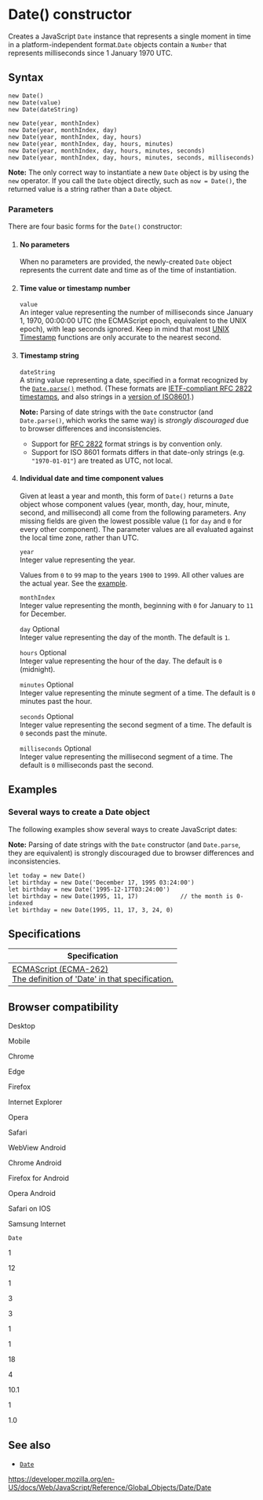 Date() constructor
==================

Creates a JavaScript `Date` instance that represents a single moment in time in a platform-independent format.`Date` objects contain a `Number` that represents milliseconds since 1 January 1970 UTC.

Syntax
------

    new Date()
    new Date(value)
    new Date(dateString)

    new Date(year, monthIndex)
    new Date(year, monthIndex, day)
    new Date(year, monthIndex, day, hours)
    new Date(year, monthIndex, day, hours, minutes)
    new Date(year, monthIndex, day, hours, minutes, seconds)
    new Date(year, monthIndex, day, hours, minutes, seconds, milliseconds)

**Note:** The only correct way to instantiate a new `Date` object is by using the <span class="page-not-created">`new`</span> operator. If you call the `Date` object directly, such as `now = Date()`, the returned value is a string rather than a `Date` object.

### Parameters

There are four basic forms for the `Date()` constructor:

1.  #### No parameters

    When no parameters are provided, the newly-created `Date` object represents the current date and time as of the time of instantiation.

2.  #### Time value or timestamp number

    `value`  
    An integer value representing the number of milliseconds since January 1, 1970, 00:00:00 UTC (the ECMAScript epoch, equivalent to the UNIX epoch), with leap seconds ignored. Keep in mind that most [UNIX Timestamp](https://pubs.opengroup.org/onlinepubs/9699919799/basedefs/V1_chap04.html#tag_04_16) functions are only accurate to the nearest second.

3.  #### Timestamp string

    `dateString`  
    A string value representing a date, specified in a format recognized by the [`Date.parse()`](parse) method. (These formats are [IETF-compliant RFC 2822 timestamps](https://datatracker.ietf.org/doc/html/rfc2822#page-14), and also strings in a [version of ISO8601](https://www.ecma-international.org/ecma-262/11.0/#sec-date.parse).)

    **Note:** Parsing of date strings with the `Date` constructor (and `Date.parse()`, which works the same way) is *strongly discouraged* due to browser differences and inconsistencies.

    -   Support for [RFC 2822](https://datatracker.ietf.org/doc/html/rfc2822) format strings is by convention only.
    -   Support for ISO 8601 formats differs in that date-only strings (e.g. `"1970-01-01"`) are treated as UTC, not local.

4.  #### Individual date and time component values

    Given at least a year and month, this form of `Date()` returns a `Date` object whose component values (year, month, day, hour, minute, second, and millisecond) all come from the following parameters. Any missing fields are given the lowest possible value (`1` for `day` and `0` for every other component). The parameter values are all evaluated against the local time zone, rather than UTC.

    `year`  
    Integer value representing the year.

    Values from `0` to `99` map to the years `1900` to `1999`. All other values are the actual year. See the [example](../date#two_digit_years_map_to_1900_%e2%80%93_1999).

    `monthIndex`  
    Integer value representing the month, beginning with `0` for January to `11` for December.

     `day` <span class="badge inline optional">Optional</span>   
    Integer value representing the day of the month. The default is `1`.

     `hours` <span class="badge inline optional">Optional</span>   
    Integer value representing the hour of the day. The default is `0` (midnight).

     `minutes` <span class="badge inline optional">Optional</span>   
    Integer value representing the minute segment of a time. The default is `0` minutes past the hour.

     `seconds` <span class="badge inline optional">Optional</span>   
    Integer value representing the second segment of a time. The default is `0` seconds past the minute.

     `milliseconds` <span class="badge inline optional">Optional</span>   
    Integer value representing the millisecond segment of a time. The default is `0` milliseconds past the second.

Examples
--------

### Several ways to create a Date object

The following examples show several ways to create JavaScript dates:

**Note:** Parsing of date strings with the `Date` constructor (and `Date.parse`, they are equivalent) is strongly discouraged due to browser differences and inconsistencies.

    let today = new Date()
    let birthday = new Date('December 17, 1995 03:24:00')
    let birthday = new Date('1995-12-17T03:24:00')
    let birthday = new Date(1995, 11, 17)            // the month is 0-indexed
    let birthday = new Date(1995, 11, 17, 3, 24, 0)

Specifications
--------------

<table><thead><tr class="header"><th>Specification</th></tr></thead><tbody><tr class="odd"><td><a href="https://tc39.es/ecma262/#sec-date-constructor">ECMAScript (ECMA-262)<br />
<span class="small">The definition of 'Date' in that specification.</span></a></td></tr></tbody></table>

Browser compatibility
---------------------

Desktop

Mobile

Chrome

Edge

Firefox

Internet Explorer

Opera

Safari

WebView Android

Chrome Android

Firefox for Android

Opera Android

Safari on IOS

Samsung Internet

`Date`

1

12

1

3

3

1

1

18

4

10.1

1

1.0

See also
--------

-   [`Date`](../date)

<a href="https://developer.mozilla.org/en-US/docs/Web/JavaScript/Reference/Global_Objects/Date/Date" class="_attribution-link">https://developer.mozilla.org/en-US/docs/Web/JavaScript/Reference/Global_Objects/Date/Date</a>
